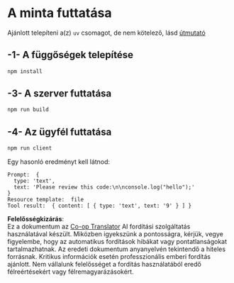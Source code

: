 <!--
CO_OP_TRANSLATOR_METADATA:
{
  "original_hash": "fae57a69c2b62cb7d92ff12da65f36c3",
  "translation_date": "2025-05-17T10:11:26+00:00",
  "source_file": "03-GettingStarted/02-client/solution/typescript/README.md",
  "language_code": "hu"
}
-->
# A minta futtatása

Ajánlott telepíteni a(z) `uv` csomagot, de nem kötelező, lásd [útmutató](https://docs.astral.sh/uv/#highlights)

## -1- A függőségek telepítése

```bash
npm install
```

## -3- A szerver futtatása

```bash
npm run build
```

## -4- Az ügyfél futtatása

```sh
npm run client
```

Egy hasonló eredményt kell látnod:

```text
Prompt:  {
  type: 'text',
  text: 'Please review this code:\n\nconsole.log("hello");'
}
Resource template:  file
Tool result:  { content: [ { type: 'text', text: '9' } ] }
```

**Felelősségkizárás**:  
Ez a dokumentum az [Co-op Translator](https://github.com/Azure/co-op-translator) AI fordítási szolgáltatás használatával készült. Miközben igyekszünk a pontosságra, kérjük, vegye figyelembe, hogy az automatikus fordítások hibákat vagy pontatlanságokat tartalmazhatnak. Az eredeti dokumentum anyanyelvén tekintendő a hiteles forrásnak. Kritikus információk esetén professzionális emberi fordítás ajánlott. Nem vállalunk felelősséget a fordítás használatából eredő félreértésekért vagy félremagyarázásokért.
